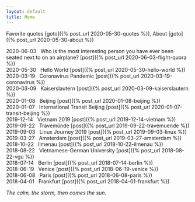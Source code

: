 ```yaml
---
layout: default
title: Home
---
```


Favorite quotes [goto]({% post_url 2020-05-30-quotes %}), About [goto]({% post_url 2020-05-30-about %})

2020-06-03 &nbsp; Who is the most interesting person you have ever been seated next to on an airplane? [post]({% post_url 2020-06-03-flight-quora %}) <br/>
2020-05-30 &nbsp; Hello World [post]({% post_url 2020-05-30-hello-world %}) <br/>
2020-03-19 &nbsp; Coronavirus Pandemic [post]({% post_url 2020-03-19-coronavirus %}) <br/>
2020-03-09 &nbsp; Kaiserslautern [post]({% post_url 2020-03-09-kaiserslautern %}) <br/>
2020-01-08 &nbsp; Beijing [post]({% post_url 2020-01-08-beijing %}) <br/>
2020-01-07 &nbsp; International Transit Beijing [post]({% post_url 2020-01-07-transit-beijing %}) <br/>
2019-12-14 &nbsp; Vietnam 2019 [post]({% post_url 2019-12-14-vietnam %}) <br/>
2019-09-22 &nbsp; Travemünde [post]({% post_url 2019-09-22-travemuende %}) <br/>
2019-09-03 &nbsp; Linux Journey 2019 [post]({% post_url 2019-09-03-linux %}) <br/>
2019-03-27 &nbsp; Amsterdam [post]({% post_url 2019-03-27-amsterdam %}) <br/>
2018-10-22 &nbsp; Ilmenau [post]({% post_url 2018-10-22-ilmenau %}) <br/>
2018-08-22 &nbsp; Vietnamese-German University [post]({% post_url 2018-08-22-vgu %}) <br/>
2018-07-14 &nbsp; Berlin [post]({% post_url 2018-07-14-berlin %}) <br/>
2018-06-19 &nbsp; Venice [post]({% post_url 2018-06-19-venice %}) <br/>
2018-06-08 &nbsp; Paris [post]({% post_url 2018-06-08-paris %}) <br/>
2018-04-01 &nbsp; Frankfurt [post]({% post_url 2018-04-01-frankfurt %})

*The calm, the storm, then comes the sun.*
